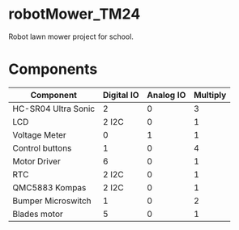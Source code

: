 # robotMower_TM24
Robot lawn mower project for school.

# Components

|Component|Digital IO|Analog IO|Multiply|
|---------|----------|---------|--------|
|HC-SR04 Ultra Sonic|2|0|3|
|LCD|2 I2C|0|1|
|Voltage Meter|0|1|1|
|Control buttons|1|0|4|
|Motor Driver|6|0|1|
|RTC|2 I2C|0|1|
|QMC5883 Kompas|2 I2C|0|1|
|Bumper Microswitch|1|0|2|
|Blades motor|5|0|1
